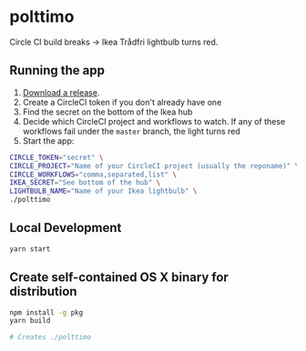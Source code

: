 # polttimo

Circle CI build breaks -> Ikea Trådfri lightbulb turns red.

## Running the app

1. [Download a release](https://github.com/panacealabs/polttimo/releases).
1. Create a CircleCI token if you don't already have one
1. Find the secret on the bottom of the Ikea hub
1. Decide which CircleCI project and workflows to watch. If any of these workflows fail under the `master` branch, the light turns red
1. Start the app:

```bash
CIRCLE_TOKEN="secret" \
CIRCLE_PROJECT="Name of your CircleCI project (usually the reponame)" \
CIRCLE_WORKFLOWS="comma,separated,list" \
IKEA_SECRET="See bottom of the hub" \
LIGHTBULB_NAME="Name of your Ikea lightbulb" \
./polttimo
```

## Local Development

```bash
yarn start
```

## Create self-contained OS X binary for distribution

```bash
npm install -g pkg
yarn build

# Creates ./polttimo
```
